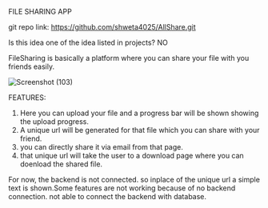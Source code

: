 FILE SHARING APP

git repo link:
https://github.com/shweta4025/AllShare.git


Is this idea one of the idea listed in projects? NO

FileSharing is basically a platform where you can share your file with you friends easily.

![Screenshot (103)](https://user-images.githubusercontent.com/78722422/112171171-9eba1b80-8c19-11eb-8aa2-67f42657b9b3.png)


FEATURES:
1. Here you can upload your file and a progress bar will be shown showing the upload progress.
2. A unique url will be generated for that file which you can share with your friend.
3. you can directly share it via email from that page.
4. that unique url will take the user to a download page where you can doenload the shared file.


For now, the backend is not connected. so inplace of the unique url a simple text is shown.Some features are not working because of no backend connection.
not able to connect the backend with database.
